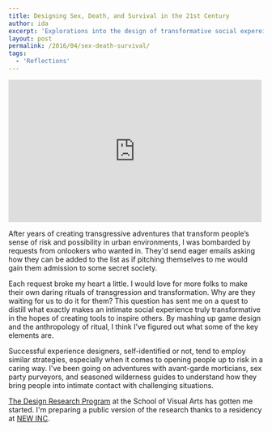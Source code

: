 ```yaml
---
title: Designing Sex, Death, and Survival in the 21st Century
author: ida
excerpt: 'Explorations into the design of transformative social expereinces.'
layout: post
permalink: /2016/04/sex-death-survival/
tags:
  - 'Reflections'
---
```


<div class="flex-video">

<iframe src="https://player.vimeo.com/video/156004893?color=2C691A&title=0&byline=0&portrait=0" width="500" height="281" frameborder="0" webkitallowfullscreen mozallowfullscreen allowfullscreen></iframe>

</div>

After years of creating transgressive adventures that transform people’s sense of risk and possibility in urban environments, I was bombarded by requests from onlookers who wanted in. They'd send eager emails asking how they can be added to the list as if pitching themselves to me would gain them admission to some secret society.

Each request broke my heart a little. I would love for more folks to make their own daring rituals of transgression and transformation. Why are they waiting for us to do it for them? This question has sent me on a quest to distill what exactly makes an intimate social experience truly transformative in the hopes of creating tools to inspire others. By mashing up game design and the anthropology of ritual, I think I've figured out what some of the key elements are. 

Successful experience designers, self-identified or not, tend to employ similar strategies, especially when it comes to opening people up to risk in a caring way. I've been going on adventures with avant-garde morticians, sex party purveyors, and seasoned wilderness guides to understand how they bring people into intimate contact with challenging situations. 

[The Design Research Program](http://designresearch.sva.edu/) at the School of Visual Arts has gotten me started. I'm preparing a public version of the research thanks to a residency at [NEW INC](http://www.newinc.org/).




